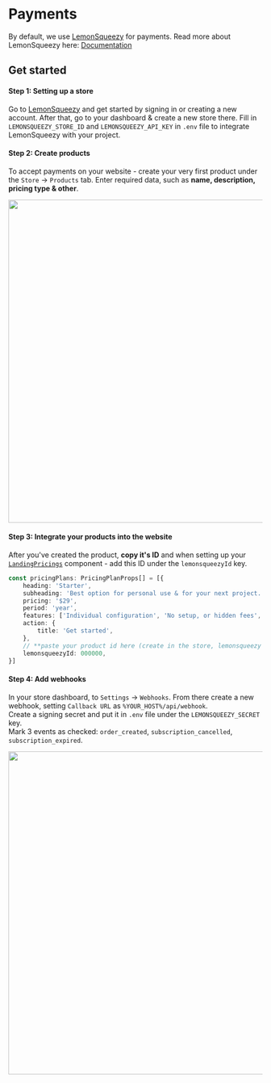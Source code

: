 # Payments

By default, we use [LemonSqueezy](https://lemonsqueezy.com/) for payments.
Read more about LemonSqueezy here: [Documentation](https://docs.lemonsqueezy.com/help)

## Get started

####  Step 1: Setting up a store
Go to [LemonSqueezy](https://lemonsqueezy.com/) and get started by signing in or creating a new account. After that, go to your dashboard & create a new store there. Fill in `LEMONSQUEEZY_STORE_ID` and `LEMONSQUEEZY_API_KEY` in `.env` file to integrate LemonSqueezy with your project.

####  Step 2: Create products
To accept payments on your website - create your very first product under the `Store` -> `Products` tab. Enter required data, such as **name, description, pricing type & other**.


<img src="/lemonsqueezy-products.png" class="light-img" width="1280" height="640" alt=""/>

####  Step 3: Integrate your products into the website
After you've created the product, **copy it's ID** and when setting up your [`LandingPricings`](/components/landing-pricings) component - add this ID under the `lemonsqueezyId` key.

```typescript
const pricingPlans: PricingPlanProps[] = [{
    heading: 'Starter',
    subheading: 'Best option for personal use & for your next project.',
    pricing: '$29',
    period: 'year',
    features: ['Individual configuration', 'No setup, or hidden fees', 'Team size: 1 developer', 'Premium support: 6 months', 'Free updates: 6 months'],
    action: {
        title: 'Get started',
    },
    // **paste your product id here (create in the store, lemonsqueezy dashboard)
    lemonsqueezyId: 000000,
}]
```

#### Step 4: Add webhooks
In your store dashboard, to `Settings` -> `Webhooks`. From there create a new webhook, setting `Callback URL` as `%YOUR_HOST%/api/webhook`. \
Create a signing secret and put it in `.env` file under the `LEMONSQUEEZY_SECRET` key. \
Mark 3 events as checked: `order_created`, `subscription_cancelled`, `subscription_expired`. 

<img src="/lemonsqueezy-webhook.png" class="light-img" width="1280" height="640" alt=""/>